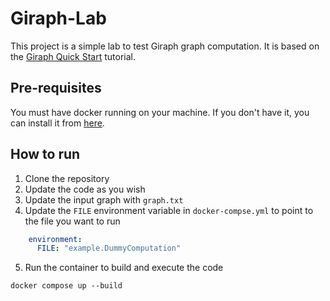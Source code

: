 # Giraph-Lab
This project is a simple lab to test Giraph graph computation. It is based on the [Giraph Quick Start](http://giraph.apache.org/quick_start.html) tutorial.
## Pre-requisites
You must have docker running on your machine. If you don't have it, you can install it from [here](https://docs.docker.com/install/).

## How to run
1. Clone the repository
2. Update the code as you wish
3. Update the input graph with `graph.txt`
4. Update the `FILE` environment variable in `docker-compse.yml` to point to the file you want to run
```yml
    environment:
      FILE: "example.DummyComputation"
```
5. Run the container to build and execute the code
```
docker compose up --build
```
